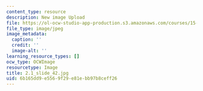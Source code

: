 ```yaml
---
content_type: resource
description: New image Upload
file: https://ol-ocw-studio-app-production.s3.amazonaws.com/courses/15-s21-nuts-and-bolts-of-business-plans-january-iap-2014/6b165dd9e5569f29e81ebb97b8ceff26_2.1_slide_42.jpg
file_type: image/jpeg
image_metadata:
  caption: ''
  credit: ''
  image-alt: ''
learning_resource_types: []
ocw_type: OCWImage
resourcetype: Image
title: 2.1_slide_42.jpg
uid: 6b165dd9-e556-9f29-e81e-bb97b8ceff26
---
```

